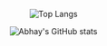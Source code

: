 <p align = "center">
  <div align="center">
   
  ![Top Langs](https://github-readme-stats.vercel.app/api/top-langs/?username=abhayminer01&theme=github_dark&card_width=300&count_private=true&include_all_commits=true)
  
  ![Abhay's GitHub stats](https://github-readme-stats.vercel.app/api?username=abhayminer01&theme=github_dark&hide_title=true&hide_border=true&show_icons=true&card_width=500&count_private=true&include_all_commits=true)
  </div>
<!--   <img
    src="https://github-readme-stats.vercel.app/api/top-langs/?username=abhayminer01&layout=compact&theme=github_dark&hide_border=true"
  /> -->

<!--   <img
    src="https://github-readme-stats.vercel.app/api?username=abhayminer01&count_private=true&include_all_commits=true&show_icons=true&theme=github_dark&hide_title=true&hide_border=true"
  /> --> 
</p>
